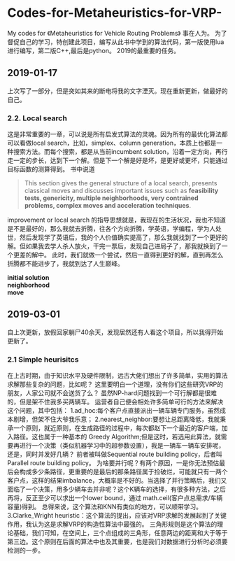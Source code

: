 # Codes-for-Metaheuristics-for-VRP-
My codes for 《Metaheuristics for Vehicle Routing Problems》
事在人为。
为了督促自己的学习，特创建此项目，编写从此书中学到的算法代码，第一版使用lua进行编写，第二版C++,最后是python。
2019的最重要的任务。

## 2019-01-17
上次写了一部分，但是突如其来的断电将我的文字湮灭。现在重新更新，做最好的自己。


### 2.2. Local search
这是非常重要的一章，可以说是所有启发式算法的灵魂。因为所有的最优化算法都可以看做local search，比如，simplex、column generation，本质上也都是一种搜索方法。而每个搜索，都是从当前incumbent solution，沿着一定方向，再行走一定的步长，达到下一个解。但是下一个解是好是坏，是更好或更坏，只能通过目标函数的测算得到。
书中说道
> This section gives the general structure of a local search, presents classical moves and discusses important issues such as **feasibility tests, genericity, multiple neighborhoods, very contrained problems, complex moves and acceleration techniques**.

improvement or local search 的指导思想就是，我现在的生活状况，我也不知道是不是最好的，那么我就去折腾，往各个方向折腾，学英语，学编程，学为人处世，然后发现学了英语后，我的个人价值确实提高了，那么我就找到了一个更好的解。但如果我去学人杀人放火，干完一票后，发现自己进局子了，那我就换到了一个更差的解中。
此时，我们就做一个尝试，然后一直得到更好的解，直到再怎么折腾都不能进步了，我就到达了人生巅峰。

__initial solution__  
__neighborhood__  
__move__  

## 2019-03-01
自上次更新，放假回家躺尸40余天，发现居然还有人看这个项目，所以我得开始更新了。

### 2.1 Simple heurisitcs
在上古时期，由于知识水平及硬件限制，远古大佬们想出了许多简单，实用的算法求解那些复杂的问题，比如呢？
这里要明白一个道理，没有你们这些研究VRP的朋友，人家公司就不会送货了么？
虽然NP-hard问题找到一个可行解都是很难的，但是架不住我多买两辆车。
运营者自己便会相处许多简单可行的方法来解决这个问题，其中包括：
1.ad_hoc:每个客户点直接派出一辆车辆专门服务，虽然成本剧增，但架不住大爷我乐意；
2.nearest_neighbor:要想让总距离降低，我就秉承一个原则，就近原则，在生成路径的过程中，每次都赵下一个最近的客户端，加入路径。这也属于一种基本的
Greedy Algorithm;但是这时，若选用此算法，就需要再进行一个决策（类似机器学习中的超参数设置），我是一辆车一辆车安排呢，还是，同时并发好几辆？
前者被叫做Sequential route building policy，后者叫Parallel route building policy。
为啥要并行呢？有两个原因，一是你无法预估最后会构成多少条路径，更重要的是最后的那条路径属于捡破烂，可能就只有一两个客户点，这样的结果imbalance，大概率是不好的。当选择了并行策略后，我们又面临了一个决策，用多少辆车去并非呢？这个K辆车的选择，有很多种方法，之后再将，反正至少可以求出一个lower bound，通过 math.ceil(客户点总需求/车辆容量)得到。
总得来说，这个算法和KNN有类似的地方，可以顺带学习。
3.Clarke_Wright heuristic：这个算法的提出，应该对VRP求解的发展起到了关键作用，我认为这是求解VRP的构造性算法中最强的。
三角形规则是这个算法的理论基础，我们可知，在空间上，三个点组成的三角形，任意两边的距离和大于等于第三边。这个原则在后面的算法中也及其重要，也是我们对数据进行分析时必须要检测的一步。



